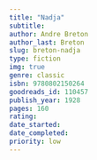 ```yaml
---
title: "Nadja"
subtitle: 
author: Andre Breton
author_last: Breton
slug: breton-nadja
type: fiction
img: true
genre: classic
isbn: 9780802150264
goodreads_id: 110457
publish_year: 1928
pages: 160
rating: 
date_started:
date_completed:
priority: low
---
```

